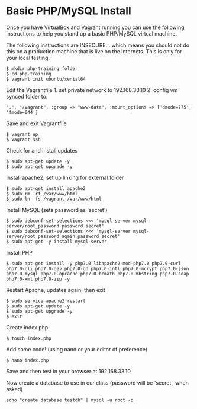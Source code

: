 # Basic PHP/MySQL Install #
Once you have VirtualBox and Vagrant
running you can use the following
instructions to help you stand up a
basic PHP/MySQL virtual machine.

The following instructions are INSECURE...
which means you should not do this on a
production machine that is live on the
Internets. This is only for your local testing.
```
$ mkdir php-training folder
$ cd php-training
$ vagrant init ubuntu/xenial64
```
Edit the Vagrantfile
        1. set private network to 192.168.33.10
        2. config vm synced folder to:
```
".", "/vagrant", :group => "www-data", :mount_options => ['dmode=775', 'fmode=644']
```
Save and exit Vagrantfile
```
$ vagrant up
$ vagrant ssh
```
Check for and install updates
```
$ sudo apt-get update -y
$ sudo apt-get upgrade -y
```
Install apache2, set up linking for external folder
```
$ sudo apt-get install apache2
$ sudo rm -rf /var/www/html
$ sudo ln -fs /vagrant /var/www/html
```
Install MySQL (sets password as 'secret')
```
$ sudo debconf-set-selections <<< 'mysql-server mysql-server/root_password password secret'
$ sudo debconf-set-selections <<< 'mysql-server mysql-server/root_password_again password secret'
$ sudo apt-get -y install mysql-server
```
Install PHP
```
$ sudo apt-get install -y php7.0 libapache2-mod-php7.0 php7.0-curl php7.0-cli php7.0-dev php7.0-gd php7.0-intl php7.0-mcrypt php7.0-json php7.0-mysql php7.0-opcache php7.0-bcmath php7.0-mbstring php7.0-soap php7.0-xml php7.0-zip -y
```
Restart Apache, updates again, then exit
```
$ sudo service apache2 restart
$ sudo apt-get update -y
$ sudo apt-get upgrade -y
$ exit
```
Create index.php
```
$ touch index.php
```
Add some code! (using nano or your editor of preference)
```
$ nano index.php
```
Save and then test in your browser at 192.168.33.10

Now create a database to use in our class (password will be 'secret', when asked)
```
echo "create database testdb" | mysql -u root -p
```
